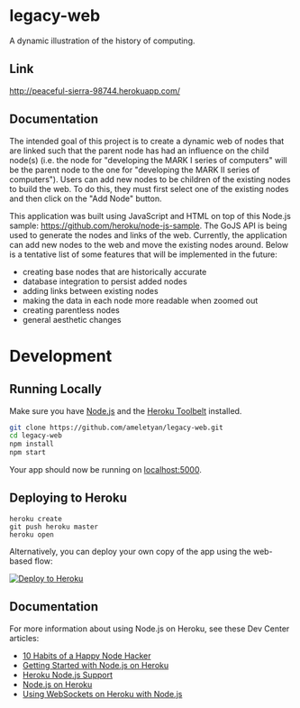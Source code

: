 # legacy-web

A dynamic illustration of the history of computing.

## Link

http://peaceful-sierra-98744.herokuapp.com/

## Documentation

The intended goal of this project is to create a dynamic web of nodes that are linked such that the parent node has had an influence on the child node(s) (i.e. the node for "developing the MARK I series of computers" will be the parent node to the one for "developing the MARK II series of computers").  Users can add new nodes to be children of the existing nodes to build the web.  To do this, they must first select one of the existing nodes and then click on the "Add Node" button.

This application was built using JavaScript and HTML on top of this Node.js sample: https://github.com/heroku/node-js-sample.  The GoJS API is being used to generate the nodes and links of the web.  Currently, the application can add new nodes to the web and move the existing nodes around.  Below is a tentative list of some features that will be implemented in the future:

* creating base nodes that are historically accurate
* database integration to persist added nodes
* adding links between existing nodes
* making the data in each node more readable when zoomed out
* creating parentless nodes
* general aesthetic changes

# Development

## Running Locally

Make sure you have [Node.js](http://nodejs.org/) and the [Heroku Toolbelt](https://toolbelt.heroku.com/) installed.

```sh
git clone https://github.com/ameletyan/legacy-web.git
cd legacy-web
npm install
npm start
```

Your app should now be running on [localhost:5000](http://localhost:5000/).

## Deploying to Heroku

```
heroku create
git push heroku master
heroku open
```

Alternatively, you can deploy your own copy of the app using the web-based flow:

[![Deploy to Heroku](https://www.herokucdn.com/deploy/button.png)](https://heroku.com/deploy)

## Documentation

For more information about using Node.js on Heroku, see these Dev Center articles:

- [10 Habits of a Happy Node Hacker](https://blog.heroku.com/archives/2014/3/11/node-habits)
- [Getting Started with Node.js on Heroku](https://devcenter.heroku.com/articles/getting-started-with-nodejs)
- [Heroku Node.js Support](https://devcenter.heroku.com/articles/nodejs-support)
- [Node.js on Heroku](https://devcenter.heroku.com/categories/nodejs)
- [Using WebSockets on Heroku with Node.js](https://devcenter.heroku.com/articles/node-websockets)
